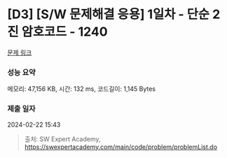 # [D3] [S/W 문제해결 응용] 1일차 - 단순 2진 암호코드 - 1240 

[문제 링크](https://swexpertacademy.com/main/code/problem/problemDetail.do?contestProbId=AV15FZuqAL4CFAYD) 

### 성능 요약

메모리: 47,156 KB, 시간: 132 ms, 코드길이: 1,145 Bytes

### 제출 일자

2024-02-22 15:43



> 출처: SW Expert Academy, https://swexpertacademy.com/main/code/problem/problemList.do